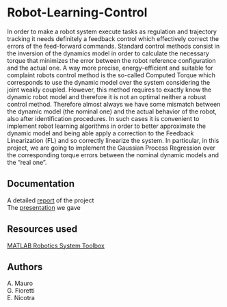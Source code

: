 # Robot-Learning-Control
In order to make a robot system execute tasks as regulation and trajectory tracking it needs definitely
a feedback control which effectively correct the errors of the feed-forward commands. Standard control
methods consist in the inversion of the dynamics model in order to calculate the necessary torque that
minimizes the error between the robot reference configuration and the actual one. A way more precise,
energy-efficient and suitable for complaint robots control method is the so-called Computed Torque which
corresponds to use the dynamic model over the system considering the joint weakly coupled. However, this
method requires to exactly know the dynamic robot model and therefore it is not an optimal neither a robust
control method. Therefore almost always we have some mismatch between the dynamic model (the nominal
one) and the actual behavior of the robot, also after identification procedures. In such cases it is convenient
to implement robot learning algorithms in order to better approximate the dynamic model and being able
apply a correction to the Feedback Linearization (FL) and so correctly linearize the system. In particular,
in this project, we are going to implement the Gaussian Process Regression over the corresponding torque
errors between the nominal dynamic models and the ”real one”.

## Documentation
A detailed [report](Robotics_II.pdf) of the project <br/>
The [presentation](Slides.pptx) we gave <br/>

## Resources used
[MATLAB Robotics System Toolbox](https://www.mathworks.com/products/robotics.html)

## Authors
A. Mauro <br/>
G. Fioretti <br/>
E. Nicotra

